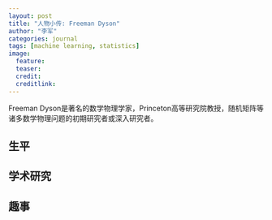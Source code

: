 ```yaml
---
layout: post
title: "人物小传: Freeman Dyson"
author: "李军"
categories: journal
tags: [machine learning, statistics]
image:
  feature: 
  teaser: 
  credit:
  creditlink:
---
```


Freeman Dyson是著名的数学物理学家，Princeton高等研究院教授，随机矩阵等诸多数学物理问题的初期研究者或深入研究者。

## 生平

## 学术研究

## 趣事
